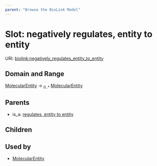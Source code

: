 ```yaml
---
parent: "Browse the BioLink Model"
---
```



# Slot: negatively regulates, entity to entity




URI: [biolink:negatively_regulates_entity_to_entity](https://w3id.org/biolink/vocab/negatively_regulates_entity_to_entity)

## Domain and Range

[MolecularEntity](MolecularEntity.md) ->  <sub>0..*</sub> [MolecularEntity](MolecularEntity.md)

## Parents

 *  is_a: [regulates, entity to entity](regulates_entity_to_entity.md)

## Children


## Used by

 * [MolecularEntity](MolecularEntity.md)
